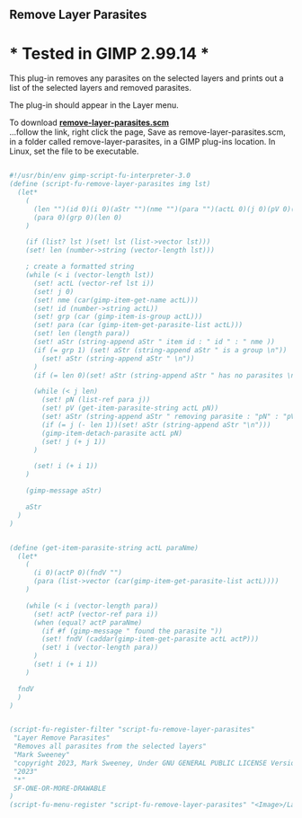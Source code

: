 ## Remove Layer Parasites

# * Tested in GIMP 2.99.14 *

This plug-in removes any parasites on the selected layers and prints out a list of the selected layers and removed parasites.
  
The plug-in should appear in the Layer menu.  
  
To download [**remove-layer-parasites.scm**](https://raw.githubusercontent.com/script-fu/script-fu.github.io/main/plug-ins/remove-layer-parasites/remove-layer-parasites.scm)  
...follow the link, right click the page, Save as remove-layer-parasites.scm, in a folder called remove-layer-parasites, in a GIMP plug-ins location.  In Linux, set the file to be executable.
   
   

```scheme

#!/usr/bin/env gimp-script-fu-interpreter-3.0
(define (script-fu-remove-layer-parasites img lst)
  (let*
    (
      (len "")(id 0)(i 0)(aStr "")(nme "")(para "")(actL 0)(j 0)(pV 0)(pN "")
      (para 0)(grp 0)(len 0)
    )

    (if (list? lst )(set! lst (list->vector lst)))
    (set! len (number->string (vector-length lst)))

    ; create a formatted string
    (while (< i (vector-length lst))
      (set! actL (vector-ref lst i))
      (set! j 0)
      (set! nme (car(gimp-item-get-name actL)))
      (set! id (number->string actL))
      (set! grp (car (gimp-item-is-group actL)))
      (set! para (car (gimp-item-get-parasite-list actL)))
      (set! len (length para))
      (set! aStr (string-append aStr " item id : " id " : " nme ))
      (if (= grp 1) (set! aStr (string-append aStr " is a group \n"))
        (set! aStr (string-append aStr " \n"))
      )
      (if (= len 0)(set! aStr (string-append aStr " has no parasites \n\n")))

      (while (< j len)
        (set! pN (list-ref para j))
        (set! pV (get-item-parasite-string actL pN))
        (set! aStr (string-append aStr " removing parasite : "pN" : "pV"\n"))
        (if (= j (- len 1))(set! aStr (string-append aStr "\n")))
        (gimp-item-detach-parasite actL pN)
        (set! j (+ j 1))
      )

      (set! i (+ i 1))
    )

    (gimp-message aStr)

    aStr
  )
)


(define (get-item-parasite-string actL paraNme)
  (let*
    (
      (i 0)(actP 0)(fndV "")
      (para (list->vector (car(gimp-item-get-parasite-list actL))))
    )

    (while (< i (vector-length para))
      (set! actP (vector-ref para i))
      (when (equal? actP paraNme)
        (if #f (gimp-message " found the parasite "))
        (set! fndV (caddar(gimp-item-get-parasite actL actP)))
        (set! i (vector-length para))
      )
      (set! i (+ i 1))
    )

  fndV
  )
)


(script-fu-register-filter "script-fu-remove-layer-parasites"
 "Layer Remove Parasites"
 "Removes all parasites from the selected layers"
 "Mark Sweeney"
 "copyright 2023, Mark Sweeney, Under GNU GENERAL PUBLIC LICENSE Version 3"
 "2023"
 "*"
 SF-ONE-OR-MORE-DRAWABLE
)
(script-fu-menu-register "script-fu-remove-layer-parasites" "<Image>/Layer")

```
